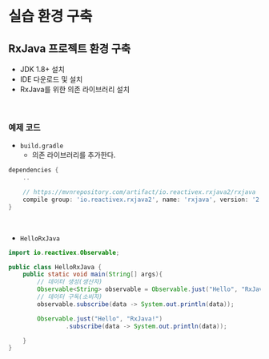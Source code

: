 # 실습 환경 구축

## RxJava 프로젝트 환경 구축

 - JDK 1.8+ 설치
 - IDE 다운로드 및 설치
 - RxJava를 위한 의존 라이브러리 설치

<br/>

### 예제 코드

 - `build.gradle`
    - 의존 라이브러리를 추가한다.
```gradle
dependencies {
    .. 

    // https://mvnrepository.com/artifact/io.reactivex.rxjava2/rxjava
    compile group: 'io.reactivex.rxjava2', name: 'rxjava', version: '2.2.6'
}
```

<br/>

 - `HelloRxJava`
```java
import io.reactivex.Observable;

public class HelloRxJava {
    public static void main(String[] args){
        // 데이터 생성(생산자)
        Observable<String> observable = Observable.just("Hello", "RxJava!");
        // 데이터 구독(소비자)
        observable.subscribe(data -> System.out.println(data));

        Observable.just("Hello", "RxJava!")
                .subscribe(data -> System.out.println(data));

    }
}
```

